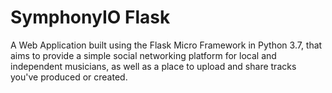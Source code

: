 # SymphonyIO Flask

A Web Application built using the Flask Micro Framework in Python 3.7,
that aims to provide a simple social networking platform for local and independent 
musicians, as well as a place to upload and share tracks you've produced or created.


